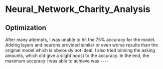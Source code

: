 # Neural_Network_Charity_Analysis







## Optimization
After many attempts, I was unable to hit the 75% accuracy for the model. Adding layers and neurons provided similar or even worse results than the original model which is obviously not ideal. I also tried binning the asking amounts, which did give a slight boost to the accuracy. In the end, the maximum accuracy I was able to achieve was ----
